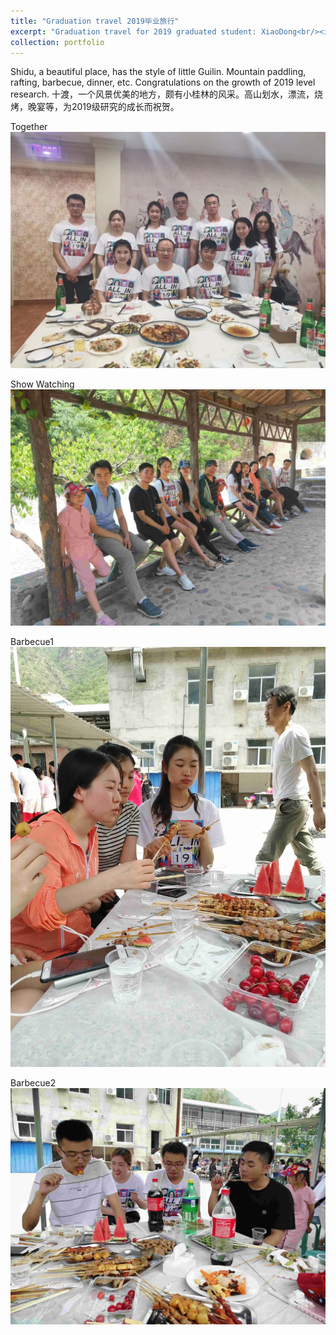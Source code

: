 ```yaml
---
title: "Graduation travel 2019毕业旅行"
excerpt: "Graduation travel for 2019 graduated student: XiaoDong<br/><img src='/images/2019group1.jpg'>"
collection: portfolio
---
```


Shidu, a beautiful place, has the style of little Guilin. Mountain paddling, rafting, barbecue, dinner, etc. Congratulations on the growth of 2019 level research.
十渡，一个风景优美的地方，颇有小桂林的风采。高山划水，漂流，烧烤，晚宴等，为2019级研究的成长而祝贺。


Together
<img src='/images/2019group1.jpg'>

Show Watching
<img src='/images/2019group2.jpg'>

Barbecue1
<img src='/images/2019group3.jpg'>

Barbecue2
<img src='/images/2019group4.jpg'>
